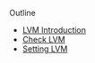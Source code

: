 Outline
- [LVM Introduction](./LVM_INTORDUCTION.md)
- [Check LVM](./LVM_CHECKING.md)
- [Setting LVM](./LVM_SETTING.md)
